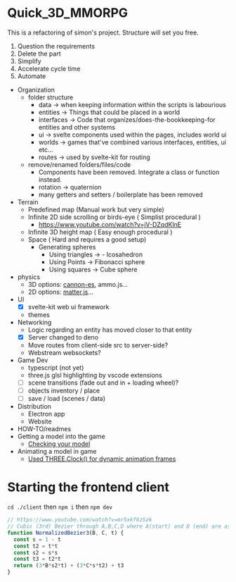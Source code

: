 # Quick_3D_MMORPG

This is a refactoring of simon's project.
Structure will set you free.

1. Question the requirements
2. Delete the part
3. Simplify
4. Accelerate cycle time
5. Automate

- Organization
  - folder structure
    - data -> when keeping information within the scripts is labourious
    - entities -> Things that could be placed in a world
    - interfaces -> Code that organizes/does-the-bookkeeping-for entities and other systems
    - ui -> svelte components used within the pages, includes world ui
    - worlds -> games that've combined various interfaces, entities, ui etc...
    - routes -> used by svelte-kit for routing
  - remove/renamed folders/files/code
    - Components have been removed. Integrate a class or function instead.
    - rotation -> quaternion
    - many getters and setters / boilerplate has been removed
- Terrain
  - Predefined map (Manual work but very simple)
  - Infinite 2D side scrolling or birds-eye ( Simplist procedural  )
    - https://www.youtube.com/watch?v=jV-DZqdKlnE
  - Infinite 3D height map ( Easy enough procedural )
  - Space ( Hard and requires a good setup)
    - Generating spheres
      - Using triangles -> - Icosahedron
      - Using Points -> Fibonacci sphere
      - Using squares -> Cube sphere
- physics
  - 3D options: [cannon-es](https://github.com/pmndrs/cannon-es), ammo.js...
  - 2D options: [matter.js](https://brm.io/matter-js/demo/#collisionFiltering)...
- UI
  - [x] svelte-kit web ui framework
  - themes
- Networking
  - Logic regarding an entity has moved closer to that entity
  - [x] Server changed to deno
  - Move routes from client-side src to server-side?
  - Webstream websockets?
- Game Dev
  - typescript (not yet)
  - three.js glsl highlighting by vscode extensions
  - [ ] scene transitions (fade out and in + loading wheel)?
  - [ ] objects inventory / place
  - [ ] save / load (scenes / data)
- Distribution
  - Electron app
  - Website
- HOW-TO/readmes
 - Getting a model into the game
   - [Checking your model](https://gltf-viewer.donmccurdy.com/)
 - Animating a model in game
   - [Used THREE.Clock() for dynamic animation frames](https://discoverthreejs.com/book/first-steps/animation-loop/)

# Starting the frontend client

`cd ./client` then `npm i` then `npm dev`

```javascript
// https://www.youtube.com/watch?v=mr5xkf6zSzk
// Cubic (3rd) Bezier through A,B,C,D where A(start) and D (end) are assumed to be 0 and 1
function NormalizedBezier3(B, C, t) {
  const s = 1 - t
  const t2 = t*t
  const s2 = s*s
  const t3 = t2*t
  return (3*B*s2*t) + (3*C*s*t2) + t3
}
```